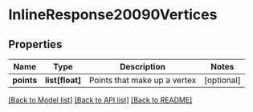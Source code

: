 # InlineResponse20090Vertices

## Properties
Name | Type | Description | Notes
------------ | ------------- | ------------- | -------------
**points** | **list[float]** | Points that make up a vertex | [optional] 

[[Back to Model list]](../README.md#documentation-for-models) [[Back to API list]](../README.md#documentation-for-api-endpoints) [[Back to README]](../README.md)


